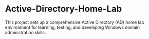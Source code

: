 # Active-Directory-Home-Lab
This project sets up a comprehensive Active Directory (AD) home lab environment for learning, testing, and developing Windows domain administration skills.
